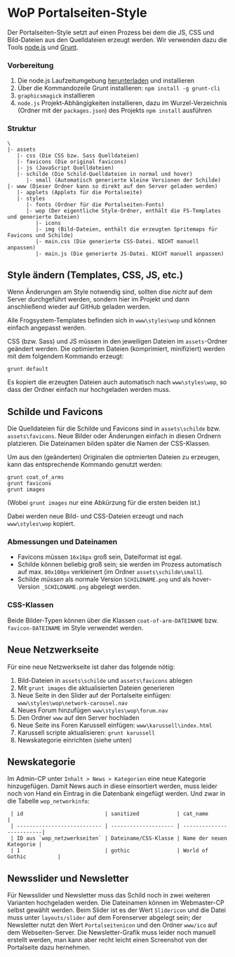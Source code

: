 # WoP Portalseiten-Style
Der Portalseiten-Style setzt auf einen Prozess bei dem die JS, CSS und Bild-Dateien aus den Quelldateien erzeugt werden. Wir verwenden dazu die Tools [node.js](https://nodejs.org/en/) und [Grunt](http://gruntjs.com/).

### Vorbereitung
1. Die node.js Laufzeitumgebung [herunterladen](https://nodejs.org/en/
) und installieren
2. Über die Kommandozeile Grunt installieren: `npm install -g grunt-cli`
3. `graphicsmagick` installieren
4. `node.js` Projekt-Abhängigkeiten installieren, dazu im Wurzel-Verzeichnis (Ordner mit der `packages.json`) des Projekts  `npm install` ausführen 

### Struktur
```
\
|- assets
   |- css (Die CSS bzw. Sass Quelldateien)
   |- favicons (Die original favicons)
   |- js (JavaScript Quelldateien)
   |- schilde (Die Schild-Quelldateien in normal und hover)
      |- small (Automatisch generierte kleine Versionen der Schilde)
|- www (Dieser Ordner kann so direkt auf den Server geladen werden)
   |- applets (Applets für die Portalseite) 
   |- styles 
      |- fonts (Ordner für die Portalseiten-Fonts)
      |- wop (Der eigentliche Style-Ordner, enthält die FS-Templates und generierte Dateien)
         |- icons
         |- img (Bild-Dateien, enthält die erzeugten Spritemaps für Favicons und Schilde) 
         |- main.css (Die generierte CSS-Datei. NICHT manuell anpassen)
         |- main.js (Die generierte JS-Datei. NICHT manuell anpassen)
```

## Style ändern (Templates, CSS, JS, etc.)
Wenn Änderungen am Style notwendig sind, sollten dise *nicht* auf dem Server durchgeführt werden, sondern hier im Projekt und dann anschließend wieder auf GitHub geladen werden.

Alle Frogsystem-Templates befinden sich in `www\styles\wop` und können einfach angepasst werden.

CSS (bzw. Sass) und JS müssen in den jeweiligen Dateien im `assets`-Ordner geändert werden. Die optimierten Dateien (komprimiert, minifiziert) werden mit dem folgendem Kommando erzeugt:
```
grunt default
```
Es kopiert die erzeugten Dateien auch automatisch nach `www\styles\wop`, so dass der Ordner einfach nur hochgeladen werden muss.

## Schilde und Favicons
Die Quelldateien für die Schilde und Favicons sind in `assets\schilde` bzw. `assets\favicons`. Neue Bilder oder Änderungen einfach in diesen Ordnern platzieren. Die Dateinamen bilden später die Namen der CSS-Klassen.

Um aus den (geänderten) Originalen die optmierten Dateien zu erzeugen, kann das entsprechende Kommando genutzt werden:
```
grunt coat_of_arms
grunt favicons
grunt images
```
(Wobei `grunt images` nur eine Abkürzung für die ersten beiden ist.)

Dabei werden neue Bild- und CSS-Dateien erzeugt und nach `www\styles\wop` kopiert.

### Abmessungen und Dateinamen
* Favicons müssen `16x16px` groß sein, Dateiformat ist egal.
* Schilde können beliebig groß sein; sie werden im Prozess automatisch auf max. `80x100px` verkleinert (im Ordner `assets\schilde\small`).
* Schilde *müssen* als normale Version `SCHILDNAME.png` und als hover-Version `_SCHILDNAME.png` abgelegt werden.

### CSS-Klassen
Beide Bilder-Typen können über die Klassen `coat-of-arm-DATEINAME` bzw. `favicon-DATEINAME` im Style verwendet werden.

## Neue Netzwerkseite
Für eine neue Netzwerkseite ist daher das folgende nötig:

1. Bild-Dateien in `assets\schilde` und `assets\favicons` ablegen
2. Mit `grunt images` die aktualisierten Dateien generieren
3. Neue Seite in den Slider auf der Portalseite einfügen: `www\styles\wop\network-carousel.nav` 
4. Neues Forum hinzufügen `www\styles\wop\forum.nav`
5. Den Ordner `www` auf den Server hochladen
6. Neue Seite ins Foren Karussell einfügen: `www\karussell\index.html`
7. Karussell scripte aktualisieren: `grunt karussell`
8. Newskategorie einrichten (siehe unten)

## Newskategorie
Im Admin-CP unter `Inhalt > News > Kategorien` eine neue Kategorie hinzugefügen. Damit News auch in diese einsortiert werden, muss leider noch von Hand ein Eintrag in die Datenbank eingefügt werden. Und zwar in die Tabelle `wop_networkinfo`:

```
 | id                          | sanitized            | cat_name                 |
 | --------------------------- | -------------------- | -------------------------|
 | ID aus `wop_netzwerkseiten` | Dateiname/CSS-Klasse | Name der neuen Kategorie |
 | 1                           | gothic               | World of Gothic          |
```
 
## Newsslider und Newsletter
Für Newsslider und Newsletter muss das Schild noch in zwei weiteren Varianten hochgeladen werden. Die Dateinamen können im Webmaster-CP selbst gewählt werden. Beim Slider ist es der Wert `Slidericon` und die Datei muss unter `layouts/slider` auf dem Forenserver abgelegt sein; der Newsletter nutzt den Wert `Portalseitenicon` und den Ordner `www/ico` auf dem Webseiten-Server. Die Newsletter-Grafik muss leider noch manuell erstellt werden, man kann aber recht leicht einen Screenshot von der Portalseite dazu hernehmen.
